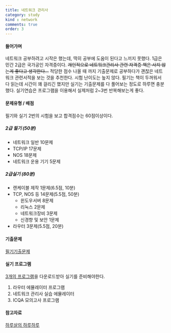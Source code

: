 ```yaml
---
title: 네트워크 관리사
category: study
kind : network
comments: true
order: 3
---
```


#### 들어가며
네트워크 공부하려고 시작은 했는데, 딱히 공부에 도움이 된다고 느끼지 못했다.
1급은 민간 2급은 국가공인 자격증이다. ~~개인적으로 네트워크관리사 관련 자격증 책은 사지 않는게 좋다고 생각한다...~~
적당한 점수 나올 때 까지 기출문제로 공부하다가 괜찮은 네트워크 관련서적을 보는 것을 추천한다. 
시험 난이도는 높지 않다. 
필기는 책이 두꺼워서 다 읽는데 시간이 꽤 걸리긴 했지만 실기는 기출문제를 다 풀어보는 정도로 하루면 충분했다.
실기연습은 프로그램을 이용해서 실제처럼 2~3번 반복해보는게 좋다. 

#### 문제유형 / 배점
필기와 실기 2번의 시험을 보고 합격점수는 60점이상이다. 

##### 2급 필기 (50분)
- 네트워크 일반 10문제
- TCP/IP 17문제
- NOS 18문제
- 네트워크 운용 기기 5문제

##### 2급실기 (80분)
- 랜케이블 제작 1문제(6.5점, 10분)
- TCP, NOS 등 14문제(5.5점, 50분)
    - 윈도우서버 8문제
    - 리눅스 2문제
    - 네트워크장비 3문제
    - 신경향 및 보안 1문제
- 라우터 3문제(5.5점, 20분)

#### 기출문제
[필기기출문제](http://www.comcbt.com/xe/jf)

#### 실기 프로그램
[3개의 프로그램](http://www.icqa.or.kr/advice/network06.aspx)을 다운로드받아 실기를 준비해야한다.
1. 라우터 에뮬레이터 프로그램
2. 네트워크 관리사 실습 에뮬레이터
3. ICQA 모의고사 프로그램

#### 참고자료
[하루살의 하루하루](http://haruharu.me/220428758552)